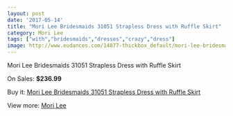 ```yaml
---
layout: post
date: '2017-05-14'
title: "Mori Lee Bridesmaids 31051 Strapless Dress with Ruffle Skirt"
category: Mori Lee
tags: ["with","bridesmaids","dresses","crazy","dress"]
image: http://www.eudances.com/14877-thickbox_default/mori-lee-bridesmaids-31051-strapless-dress-with-ruffle-skirt.jpg
---
```

Mori Lee Bridesmaids 31051 Strapless Dress with Ruffle Skirt

On Sales: **$236.99**
<a href="https://www.eudances.com/en/mori-lee/4431-mori-lee-bridesmaids-31051-strapless-dress-with-ruffle-skirt.html"><amp-img layout="responsive" width="600" height="600" src="//www.eudances.com/14877-thickbox_default/mori-lee-bridesmaids-31051-strapless-dress-with-ruffle-skirt.jpg" alt="Mori Lee Bridesmaids 31051 Strapless Dress with Ruffle Skirt 0" /></a>
<a href="https://www.eudances.com/en/mori-lee/4431-mori-lee-bridesmaids-31051-strapless-dress-with-ruffle-skirt.html"><amp-img layout="responsive" width="600" height="600" src="//www.eudances.com/14882-thickbox_default/mori-lee-bridesmaids-31051-strapless-dress-with-ruffle-skirt.jpg" alt="Mori Lee Bridesmaids 31051 Strapless Dress with Ruffle Skirt 1" /></a>
<a href="https://www.eudances.com/en/mori-lee/4431-mori-lee-bridesmaids-31051-strapless-dress-with-ruffle-skirt.html"><amp-img layout="responsive" width="600" height="600" src="//www.eudances.com/14881-thickbox_default/mori-lee-bridesmaids-31051-strapless-dress-with-ruffle-skirt.jpg" alt="Mori Lee Bridesmaids 31051 Strapless Dress with Ruffle Skirt 2" /></a>
<a href="https://www.eudances.com/en/mori-lee/4431-mori-lee-bridesmaids-31051-strapless-dress-with-ruffle-skirt.html"><amp-img layout="responsive" width="600" height="600" src="//www.eudances.com/14880-thickbox_default/mori-lee-bridesmaids-31051-strapless-dress-with-ruffle-skirt.jpg" alt="Mori Lee Bridesmaids 31051 Strapless Dress with Ruffle Skirt 3" /></a>
<a href="https://www.eudances.com/en/mori-lee/4431-mori-lee-bridesmaids-31051-strapless-dress-with-ruffle-skirt.html"><amp-img layout="responsive" width="600" height="600" src="//www.eudances.com/14879-thickbox_default/mori-lee-bridesmaids-31051-strapless-dress-with-ruffle-skirt.jpg" alt="Mori Lee Bridesmaids 31051 Strapless Dress with Ruffle Skirt 4" /></a>
<a href="https://www.eudances.com/en/mori-lee/4431-mori-lee-bridesmaids-31051-strapless-dress-with-ruffle-skirt.html"><amp-img layout="responsive" width="600" height="600" src="//www.eudances.com/14878-thickbox_default/mori-lee-bridesmaids-31051-strapless-dress-with-ruffle-skirt.jpg" alt="Mori Lee Bridesmaids 31051 Strapless Dress with Ruffle Skirt 5" /></a>

Buy it: [Mori Lee Bridesmaids 31051 Strapless Dress with Ruffle Skirt](https://www.eudances.com/en/mori-lee/4431-mori-lee-bridesmaids-31051-strapless-dress-with-ruffle-skirt.html "Mori Lee Bridesmaids 31051 Strapless Dress with Ruffle Skirt")

View more: [Mori Lee](https://www.eudances.com/en/65-mori-lee "Mori Lee")